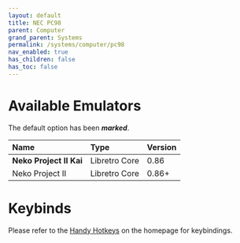```yaml
---
layout: default
title: NEC PC98
parent: Computer
grand_parent: Systems
permalink: /systems/computer/pc98
nav_enabled: true
has_children: false
has_toc: false
---
```


# Available Emulators

The default option has been ***marked***.

| Name                     | Type             | Version           |
|:-------------------------|:-----------------|:------------------|
| **Neko Project II Kai**  | Libretro Core    | 0.86              |
| Neko Project II          | Libretro Core    | 0.86+             |


# Keybinds 

Please refer to the [Handy Hotkeys](/#handyhotkeys) on the homepage for keybindings.